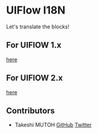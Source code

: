 # UIFlow I18N
Let's translate the blocks!

## For UIFlOW 1.x

[here](./uiflow-1.x/README.md)


## For UIFlOW 2.x

[here](./uiflow-2.x/README.md)


## Contributors

- Takeshi MUTOH  [GitHub](https://github.com/610t) [Twitter](https://twitter.com/610t)